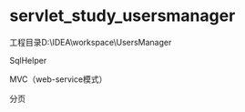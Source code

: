 # servlet_study_usersmanager

工程目录D:\IDEA\workspace\UsersManager

SqlHelper

MVC（web-service模式）

分页

